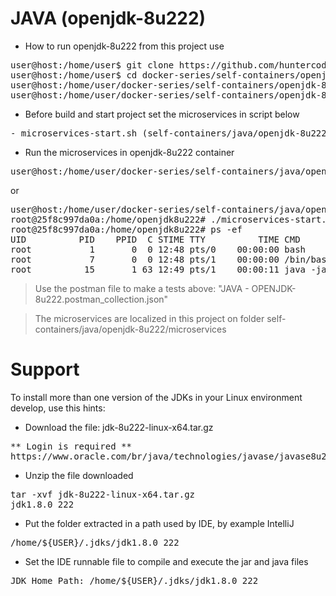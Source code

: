 # JAVA (openjdk-8u222)

- How to run openjdk-8u222 from this project use

<pre>
user@host:/home/user$ git clone https://github.com/huntercodexs/docker-series.git .
user@host:/home/user$ cd docker-series/self-containers/openjdk-8u222
user@host:/home/user/docker-series/self-containers/openjdk-8u222$ docker-compose up --build
user@host:/home/user/docker-series/self-containers/openjdk-8u222$ docker-compose start
</pre>

- Before build and start project set the microservices in script below

<pre>
- microservices-start.sh (self-containers/java/openjdk-8u222/microservices/microservices-start.sh)
</pre>

- Run the microservices in openjdk-8u222 container

<pre>
user@host:/home/user/docker-series/self-containers/java/openjdk-8u222$ docker exec -it openjdk-8u222 ./microservices-start.sh
</pre>

or

<pre>
user@host:/home/user/docker-series/self-containers/java/openjdk-8u222$ docker exec -it openjdk-8u222 /bin/bash
root@25f8c997da0a:/home/openjdk8u222# ./microservices-start.sh
root@25f8c997da0a:/home/openjdk8u222# ps -ef
UID          PID    PPID  C STIME TTY          TIME CMD
root           1       0  0 12:48 pts/0    00:00:00 bash
root           7       0  0 12:48 pts/1    00:00:00 /bin/bash
root          15       1 63 12:49 pts/1    00:00:11 java -jar SIMPLE-API-USERS-0.0.1-SNAPSHOT.jar
</pre>

> Use the postman file to make a tests above: "JAVA - OPENJDK-8u222.postman_collection.json"

> The microservices are localized in this project on folder self-containers/java/openjdk-8u222/microservices


# Support

To install more than one version of the JDKs in your Linux environment develop, use this hints:

- Download the file: jdk-8u222-linux-x64.tar.gz
<pre>
** Login is required **
https://www.oracle.com/br/java/technologies/javase/javase8u211-later-archive-downloads.html
</pre>

- Unzip the file downloaded
<pre>
tar -xvf jdk-8u222-linux-x64.tar.gz
jdk1.8.0_222
</pre>

- Put the folder extracted in a path used by IDE, by example IntelliJ
<pre>
/home/${USER}/.jdks/jdk1.8.0_222
</pre>

- Set the IDE runnable file to compile and execute the jar and java files
<pre>
JDK Home Path: /home/${USER}/.jdks/jdk1.8.0_222
</pre>

